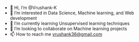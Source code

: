 - 👋 Hi, I’m @Vrushank-K
- 👀 I’m interested in Data Science, Machine learning, and Web development
- 🌱 I’m currently learning Unsupervised learning techniques
- 💞️ I’m looking to collaborate on Machine learning projects
- 📫 How to reach me vrushank36@gmail.com

<!---
Vrushank-K/Vrushank-K is a ✨ special ✨ repository because its `README.md` (this file) appears on your GitHub profile.
You can click the Preview link to take a look at your changes.
--->
